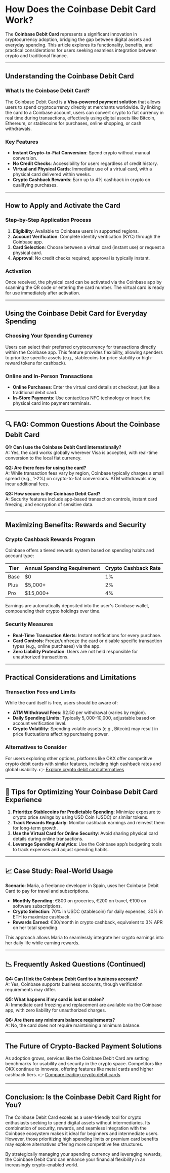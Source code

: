# How Does the Coinbase Debit Card Work?

The **Coinbase Debit Card** represents a significant innovation in cryptocurrency adoption, bridging the gap between digital assets and everyday spending. This article explores its functionality, benefits, and practical considerations for users seeking seamless integration between crypto and traditional finance.

---

## Understanding the Coinbase Debit Card

### What Is the Coinbase Debit Card?

The Coinbase Debit Card is a **Visa-powered payment solution** that allows users to spend cryptocurrency directly at merchants worldwide. By linking the card to a Coinbase account, users can convert crypto to fiat currency in real time during transactions, effectively using digital assets like Bitcoin, Ethereum, or stablecoins for purchases, online shopping, or cash withdrawals.

### Key Features

- **Instant Crypto-to-Fiat Conversion**: Spend crypto without manual conversion.
- **No Credit Checks**: Accessibility for users regardless of credit history.
- **Virtual and Physical Cards**: Immediate use of a virtual card, with a physical card delivered within weeks.
- **Crypto Cashback Rewards**: Earn up to 4% cashback in crypto on qualifying purchases.

---

## How to Apply and Activate the Card

### Step-by-Step Application Process

1. **Eligibility**: Available to Coinbase users in supported regions.
2. **Account Verification**: Complete identity verification (KYC) through the Coinbase app.
3. **Card Selection**: Choose between a virtual card (instant use) or request a physical card.
4. **Approval**: No credit checks required; approval is typically instant.

### Activation

Once received, the physical card can be activated via the Coinbase app by scanning the QR code or entering the card number. The virtual card is ready for use immediately after activation.

---

## Using the Coinbase Debit Card for Everyday Spending

### Choosing Your Spending Currency

Users can select their preferred cryptocurrency for transactions directly within the Coinbase app. This feature provides flexibility, allowing spenders to prioritize specific assets (e.g., stablecoins for price stability or high-reward tokens for cashback).

### Online and In-Person Transactions

- **Online Purchases**: Enter the virtual card details at checkout, just like a traditional debit card.
- **In-Store Payments**: Use contactless NFC technology or insert the physical card into payment terminals.

---

## 🔍 FAQ: Common Questions About the Coinbase Debit Card

**Q1: Can I use the Coinbase Debit Card internationally?**  
A: Yes, the card works globally wherever Visa is accepted, with real-time conversion to the local fiat currency.

**Q2: Are there fees for using the card?**  
A: While transaction fees vary by region, Coinbase typically charges a small spread (e.g., 1-2%) on crypto-to-fiat conversions. ATM withdrawals may incur additional fees.

**Q3: How secure is the Coinbase Debit Card?**  
A: Security features include app-based transaction controls, instant card freezing, and encryption of sensitive data.

---

## Maximizing Benefits: Rewards and Security

### Crypto Cashback Rewards Program

Coinbase offers a tiered rewards system based on spending habits and account type:

| Tier | Annual Spending Requirement | Crypto Cashback Rate |
|------|-----------------------------|----------------------|
| Base | $0                          | 1%                   |
| Plus | $5,000+                     | 2%                   |
| Pro  | $15,000+                    | 4%                   |

Earnings are automatically deposited into the user's Coinbase wallet, compounding their crypto holdings over time.

### Security Measures

- **Real-Time Transaction Alerts**: Instant notifications for every purchase.
- **Card Controls**: Freeze/unfreeze the card or disable specific transaction types (e.g., online purchases) via the app.
- **Zero Liability Protection**: Users are not held responsible for unauthorized transactions.

---

## Practical Considerations and Limitations

### Transaction Fees and Limits

While the card itself is free, users should be aware of:

- **ATM Withdrawal Fees**: $2.50 per withdrawal (varies by region).
- **Daily Spending Limits**: Typically $5,000–$10,000, adjustable based on account verification level.
- **Crypto Volatility**: Spending volatile assets (e.g., Bitcoin) may result in price fluctuations affecting purchasing power.

### Alternatives to Consider

For users exploring other options, platforms like OKX offer competitive crypto debit cards with similar features, including high cashback rates and global usability. 👉 [Explore crypto debit card alternatives](https://bit.ly/okx-bonus)

---

## 🌟 Tips for Optimizing Your Coinbase Debit Card Experience

1. **Prioritize Stablecoins for Predictable Spending**: Minimize exposure to crypto price swings by using USD Coin (USDC) or similar tokens.
2. **Track Rewards Regularly**: Monitor cashback earnings and reinvest them for long-term growth.
3. **Use the Virtual Card for Online Security**: Avoid sharing physical card details during online transactions.
4. **Leverage Spending Analytics**: Use the Coinbase app’s budgeting tools to track expenses and adjust spending habits.

---

## 📈 Case Study: Real-World Usage

**Scenario**: Maria, a freelance developer in Spain, uses her Coinbase Debit Card to pay for travel and subscriptions.

- **Monthly Spending**: €800 on groceries, €200 on travel, €100 on software subscriptions.
- **Crypto Selection**: 70% in USDC (stablecoin) for daily expenses, 30% in ETH to maximize cashback.
- **Rewards Earned**: €30/month in crypto cashback, equivalent to 3% APR on her total spending.

This approach allows Maria to seamlessly integrate her crypto earnings into her daily life while earning rewards.

---

## 📉 Frequently Asked Questions (Continued)

**Q4: Can I link the Coinbase Debit Card to a business account?**  
A: Yes, Coinbase supports business accounts, though verification requirements may differ.

**Q5: What happens if my card is lost or stolen?**  
A: Immediate card freezing and replacement are available via the Coinbase app, with zero liability for unauthorized charges.

**Q6: Are there any minimum balance requirements?**  
A: No, the card does not require maintaining a minimum balance.

---

## The Future of Crypto-Backed Payment Solutions

As adoption grows, services like the Coinbase Debit Card are setting benchmarks for usability and security in the crypto space. Competitors like OKX continue to innovate, offering features like metal cards and higher cashback tiers. 👉 [Compare leading crypto debit cards](https://bit.ly/okx-bonus)

---

## Conclusion: Is the Coinbase Debit Card Right for You?

The Coinbase Debit Card excels as a user-friendly tool for crypto enthusiasts seeking to spend digital assets without intermediaries. Its combination of security, rewards, and seamless integration with the Coinbase ecosystem makes it ideal for beginners and intermediate users. However, those prioritizing high spending limits or premium card benefits may explore alternatives offering more competitive fee structures.

By strategically managing your spending currency and leveraging rewards, the Coinbase Debit Card can enhance your financial flexibility in an increasingly crypto-enabled world.